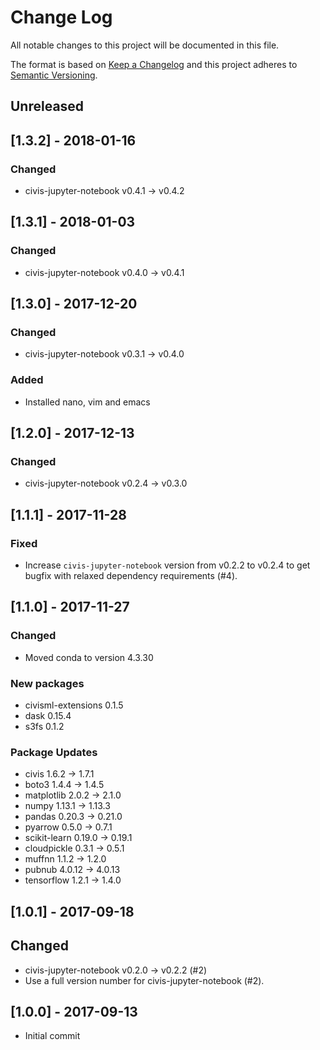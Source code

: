 # Change Log
All notable changes to this project will be documented in this file.

The format is based on [Keep a Changelog](http://keepachangelog.com/)
and this project adheres to [Semantic Versioning](http://semver.org/).

## Unreleased

## [1.3.2] - 2018-01-16

### Changed
- civis-jupyter-notebook v0.4.1 -> v0.4.2

## [1.3.1] - 2018-01-03

### Changed
- civis-jupyter-notebook v0.4.0 -> v0.4.1

## [1.3.0] - 2017-12-20

### Changed
- civis-jupyter-notebook v0.3.1 -> v0.4.0

### Added
- Installed nano, vim and emacs

## [1.2.0] - 2017-12-13

### Changed
- civis-jupyter-notebook v0.2.4 -> v0.3.0

## [1.1.1] - 2017-11-28

### Fixed
- Increase ``civis-jupyter-notebook`` version from v0.2.2 to v0.2.4 to get bugfix with relaxed dependency requirements (#4).

## [1.1.0] - 2017-11-27

### Changed
- Moved conda to version 4.3.30

### New packages
- civisml-extensions 0.1.5
- dask 0.15.4
- s3fs 0.1.2

### Package Updates
- civis 1.6.2 -> 1.7.1
- boto3 1.4.4 -> 1.4.5
- matplotlib 2.0.2 -> 2.1.0
- numpy 1.13.1 -> 1.13.3
- pandas 0.20.3 -> 0.21.0
- pyarrow 0.5.0 -> 0.7.1
- scikit-learn 0.19.0 -> 0.19.1
- cloudpickle 0.3.1 -> 0.5.1
- muffnn 1.1.2 -> 1.2.0
- pubnub 4.0.12 -> 4.0.13
- tensorflow 1.2.1 -> 1.4.0

## [1.0.1] - 2017-09-18

## Changed
- civis-jupyter-notebook v0.2.0 -> v0.2.2 (#2)
- Use a full version number for civis-jupyter-notebook (#2).

## [1.0.0] - 2017-09-13

- Initial commit
